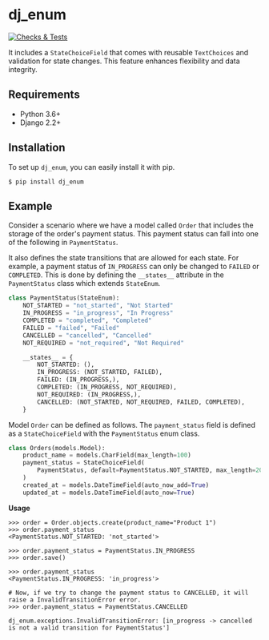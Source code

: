 # dj_enum
[![Checks & Tests](https://github.com/themrinalsinha/dj_enum/actions/workflows/checks_and_tests.yaml/badge.svg)](https://github.com/themrinalsinha/dj_enum/actions/workflows/checks_and_tests.yaml)

It includes a `StateChoiceField` that comes with reusable `TextChoices` and validation for state changes. This feature enhances flexibility and data integrity.

## Requirements
- Python 3.6+
- Django 2.2+

## Installation
To set up `dj_enum`, you can easily install it with pip.
```shell
$ pip install dj_enum
```

## Example
Consider a scenario where we have a model called `Order` that includes the storage of the order's payment status. This payment status can fall into one of the following in `PaymentStatus`.

It also defines the state transitions that are allowed for each state. For example, a payment status of `IN_PROGRESS` can only be changed to `FAILED` or `COMPLETED`. This is done by defining the `__states__` attribute in the `PaymentStatus` class which extends `StateEnum`.
```python
class PaymentStatus(StateEnum):
    NOT_STARTED = "not_started", "Not Started"
    IN_PROGRESS = "in_progress", "In Progress"
    COMPLETED = "completed", "Completed"
    FAILED = "failed", "Failed"
    CANCELLED = "cancelled", "Cancelled"
    NOT_REQUIRED = "not_required", "Not Required"

    __states__ = {
        NOT_STARTED: (),
        IN_PROGRESS: (NOT_STARTED, FAILED),
        FAILED: (IN_PROGRESS,),
        COMPLETED: (IN_PROGRESS, NOT_REQUIRED),
        NOT_REQUIRED: (IN_PROGRESS,),
        CANCELLED: (NOT_STARTED, NOT_REQUIRED, FAILED, COMPLETED),
    }
```
Model `Order` can be defined as follows. The `payment_status` field is defined as a `StateChoiceField` with the `PaymentStatus` enum class.
```python
class Orders(models.Model):
    product_name = models.CharField(max_length=100)
    payment_status = StateChoiceField(
        PaymentStatus, default=PaymentStatus.NOT_STARTED, max_length=20
    )
    created_at = models.DateTimeField(auto_now_add=True)
    updated_at = models.DateTimeField(auto_now=True)
```

**Usage**
```shell
>>> order = Order.objects.create(product_name="Product 1")
>>> order.payment_status
<PaymentStatus.NOT_STARTED: 'not_started'>

>>> order.payment_status = PaymentStatus.IN_PROGRESS
>>> order.save()

>>> order.payment_status
<PaymentStatus.IN_PROGRESS: 'in_progress'>

# Now, if we try to change the payment status to CANCELLED, it will raise a InvalidTransitionError error.
>>> order.payment_status = PaymentStatus.CANCELLED

dj_enum.exceptions.InvalidTransitionError: [in_progress -> cancelled is not a valid transition for PaymentStatus']
```
